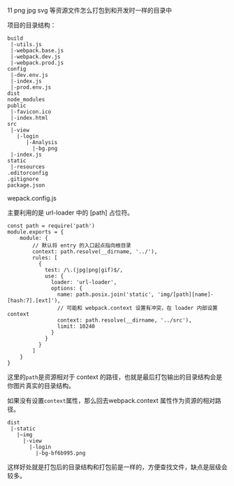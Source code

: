 11 png jpg svg 等资源文件怎么打包到和开发时一样的目录中

项目的目录结构：

```
build
 |-utils.js
 |-webpack.base.js
 |-webpack.dev.js
 |-webpack.prod.js
config
 |-dev.env.js
 |-index.js
 |-prod.env.js
dist
node_modules
public
 |-favicon.ico
 |-index.html
src
 |-view
   |-login
      |-Analysis
        |-bg.png
 |-index.js
static
 |-resources
.editorconfig
.gitignore
package.json
```

wepack.config.js

主要利用的是 url-loader 中的 [path] 占位符。

```
const path = require('path')
module.exports = {
    module: {
        // 默认将 entry 的入口起点指向根目录
        context: path.resolve(__dirname, '../'),
        rules: [
          {
            test: /\.(jpg|png|gif)$/,
            use: {
              loader: 'url-loader',
              options: {
                name: path.posix.join('static', 'img/[path][name]-[hash:7].[ext]'),
                // 可能和 webpack.context 设置有冲突，在 loader 内部设置 context
                context: path.resolve(__dirname, '../src'),
                limit: 10240
              }
            }
          }
        ]
    }
}
```

这里的`path`是资源相对于 context 的路径，也就是最后打包输出的目录结构会是你图片真实的目录结构。

如果没有设置`context`属性，那么回去webpack.context 属性作为资源的相对路径。

```
dist
 |-static
   |—img
     |-view
       |-login
         |-bg-bf6b995.png
```

这样好处就是打包后的目录结构和打包前是一样的，方便查找文件，缺点是层级会较多。

